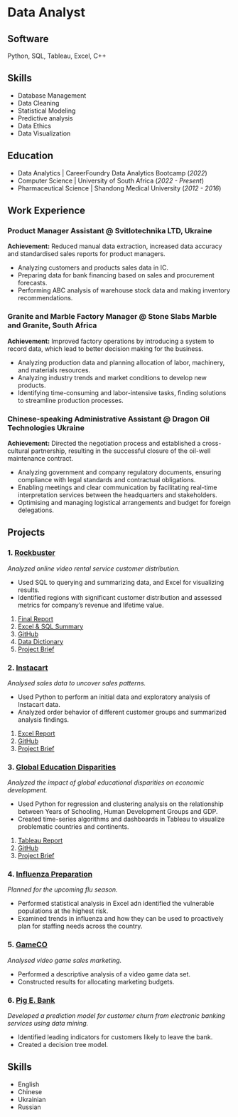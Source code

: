 # Data Analyst

## Software
Python, SQL, Tableau, Excel, C++

## Skills
- Database Management
- Data Cleaning
- Statistical Modeling
- Predictive analysis
- Data Ethics
- Data Visualization

## Education
- Data Analytics | CareerFoundry Data Analytics Bootcamp (_2022_)
- Computer Science | University of South Africa (_2022 - Present_)
- Pharmaceutical Science | Shandong Medical University (_2012 - 2016_)

## Work Experience

### Product Manager Assistant @ Svitlotechnika LTD, Ukraine 
**Achievement:** Reduced manual data extraction, increased data accuracy and standardised sales reports for product managers.
- Analyzing customers and products sales data in IC.
- Preparing data for bank financing based on sales and procurement forecasts.
- Performing ABC analysis of warehouse stock data and making inventory recommendations.

### Granite and Marble Factory Manager @ Stone Slabs Marble and Granite, South Africa
**Achievement:** Improved factory operations by introducing a system to record data, which lead to better decision making for the business.
- Analyzing production data and planning allocation of labor, machinery, and materials resources.
- Analyzing industry trends and market conditions to develop new products.
- Identifying time-consuming and labor-intensive tasks, finding solutions to streamline production processes.

### Chinese-speaking Administrative Assistant @ Dragon Oil Technologies Ukraine
**Achievement:** Directed the negotiation process and established a cross-cultural partnership, resulting in the successful closure of the oil-well maintenance contract.
- Analyzing government and company regulatory documents, ensuring compliance with legal standards and contractual obligations.
- Enabling meetings and clear communication by facilitating real-time interpretation services between the headquarters and stakeholders.
- Optimising and managing logistical arrangements and budget for foreign delegations.

## Projects
### 1. [Rockbuster](https://github.com/LiliiaVerbenko/Rockbuster-Stealth-Data-Analysis-Project)
*Analyzed online video rental service customer distribution.*
- Used SQL to querying and summarizing data, and Excel for visualizing results.
- Identified regions with significant customer distribution and assessed metrics for company’s revenue and lifetime value.
1. [Final Report](https://github.com/LiliiaVerbenko/Rockbuster-Stealth-Data-Analysis-Project)
2. [Excel & SQL Summary](https://docs.google.com/spreadsheets/d/1BtfLLmJCk7hMw0h4Y2sehSqaGvbz41eM/edit?usp=share_link&ouid=100220627403487571764&rtpof=true&sd=true)
3. [GitHub](https://github.com/LiliiaVerbenko/Rockbuster-Stealth-Data-Analysis-Project)
4. [Data Dictionary](https://drive.google.com/file/d/1HLxT_oMLJ39huBOit4eze3ipl-9SBp_I/view?usp=share_link)
5. [Project Brief](https://drive.google.com/file/d/1eOQ5hjX5iTsLVn4p_hVDQOX7PmH00ElG/view?usp=share_link)


### 2. [Instacart](https://github.com/LiliiaVerbenko/Instacart-Grocery-Basket-Analysis)
*Analysed sales data to uncover sales patterns.*
- Used Python to perform an initial data and exploratory analysis of Instacart data.
- Analyzed order behavior of different customer groups and summarized analysis findings.
1. [Excel Report](https://docs.google.com/spreadsheets/d/1BMyeGEwB8ocnKqBnC19ZC0QYJ8UOqo6K/edit?usp=share_link&ouid=100220627403487571764&rtpof=true&sd=true)
2. [GitHub](https://github.com/LiliiaVerbenko/Instacart-Grocery-Basket-Analysis)
3. [Project Brief](https://drive.google.com/file/d/1W_w4zdCfp6Aeu03ao61OwtPP_ecN1iMS/view?usp=share_link)
  
### 3. [Global Education Disparities](https://github.com/LiliiaVerbenko/Global-Educational-Disparities-Analysis)
*Analyzed the impact of global educational disparities on economic development.*
- Used Python for regression and clustering analysis on the relationship between Years of Schooling, Human Development Groups and GDP.
- Created time-series algorithms and dashboards in Tableau to visualize problematic countries and continents.
1. [Tableau Report](https://docs.google.com/spreadsheets/d/1BMyeGEwB8ocnKqBnC19ZC0QYJ8UOqo6K/edit?usp=share_link&ouid=100220627403487571764&rtpof=true&sd=true)
2. [GitHub](https://public.tableau.com/shared/9T8RH59QK?:display_count=n&:origin=viz_share_link)
3. [Project Brief](https://drive.google.com/file/d/1eWQMDtbBDGPzJNt3ns-Uq0h3BjYhy-Au/view?usp=sharing)


### 4. [Influenza Preparation](https://github.com/LiliiaVerbenko/Influenza-Preparation)
*Planned for the upcoming flu season.*
- Performed statistical analysis in Excel adn identified the vulnerable populations at the highest risk.       
- Examined trends in influenza and how they can be used to proactively plan for staffing needs across the country.

### 5. [GameCO](https://github.com/LiliiaVerbenko/GameCO-Marketing-Analysis)
*Analysed video game sales marketing.*
- Performed a descriptive analysis of a video game data set.
- Constructed results for allocating marketing budgets.
  

### 6. [Pig E. Bank](https://github.com/LiliiaVerbenko/PigE-Bank)
*Developed a prediction model for customer churn from electronic banking services using data mining.*
- Identified leading indicators for customers likely to leave the bank.
- Created a decision tree model.

## Skills
- English
- Chinese
- Ukrainian
- Russian

